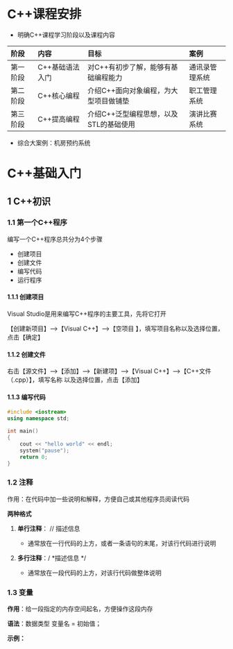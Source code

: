 # C++课程安排

- 明确C++课程学习阶段以及课程内容

| 阶段     | 内容            | 目标                                   | 案例           |
| :------- | :-------------- | :------------------------------------- | :------------- |
| 第一阶段 | C++基础语法入门 | 对C++有初步了解，能够有基础编程能力    | 通讯录管理系统 |
| 第二阶段 | C++核心编程     | 介绍C++面向对象编程，为大型项目做铺垫  | 职工管理系统   |
| 第三阶段 | C++提高编程     | 介绍C++泛型编程思想，以及STL的基础使用 | 演讲比赛系统   |

- 综合大案例：机房预约系统



# C++基础入门

## 1 C++初识

### 1.1 第一个C++程序

编写一个C++程序总共分为4个步骤

- 创建项目
- 创建文件
- 编写代码
- 运行程序

#### 1.1.1 创建项目

Visual Studio是用来编写C++程序的主要工具，先将它打开

【创建新项目】-->【Visual C++】-->【空项目 】，填写项目名称以及选择位置，点击【确定】

#### 1.1.2 创建文件

右击【源文件】-->【添加】-->【新建项】-->【Visual C++】-->【C++文件（.cpp）】，填写名称					以及选择位置，点击【添加】

#### 1.1.3 编写代码

```c++
#include <iostream>
using namespace std;

int main()
{
	cout << "hello world" << endl;
	system("pause");
	return 0;
}
```

### 1.2 注释

作用：在代码中加一些说明和解释，方便自己或其他程序员阅读代码

**两种格式**

1. **单行注释**： // 描述信息

   - 通常放在一行代码的上方，或者一条语句的末尾，对该行代码进行说明

2. **多行注释**：/ *描述信息 */

   - 通常放在一段代码的上方，对该行代码做整体说明

   <!--提示：编译器在编译代码时，会忽略注释内容-->

### 1.3 变量

**作用**：给一段指定的内存空间起名，方便操作这段内存

**语法**：数据类型 变量名 = 初始值；

**示例：**

